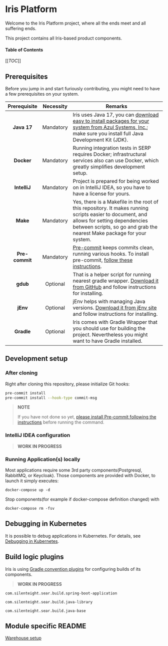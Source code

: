 # Iris Platform <!-- omit in toc -->

Welcome to the Iris Platform project, where all the ends meet and all suffering ends.

This project contains all Iris-based product components.

#### Table of Contents <!-- omit in toc -->

[[_TOC_]]

## Prerequisites

Before you jump in and start furiously contributing, you might need to have a few prerequisites on your system.

|  Prerequisite  | Necessity | Remarks                                                                                                                                                                                                                                               |
|:--------------:|:---------:|-------------------------------------------------------------------------------------------------------------------------------------------------------------------------------------------------------------------------------------------------------|
|  **Java 17**   | Mandatory | Iris uses Java 17, you can  [download easy to install packages for your system from Azul Systems, Inc.](https://www.azul.com/downloads/zulu-community/?&version=java-17-lts#download-openjdk); make sure you install full Java Development Kit (JDK). |
|   **Docker**   | Mandatory | Running integration tests in SERP requires Docker; infrastructural services also can use Docker, which greatly simplifies development setup.                                                                                                          |
|  **IntelliJ**  | Mandatory | Project is prepared for being worked on in IntelliJ IDEA, so you have to have a license for yours.                                                                                                                                                    |
|    **Make**    | Mandatory | Yes, there is a Makefile in the root of this repository. It makes running scripts easier to document, and allows for setting dependencies between scripts, so go and grab the nearest Make package for your system.                                   |
| **Pre-commit** | Mandatory | [Pre-commit](https://pre-commit.com) keeps commits clean, running various hooks. To install pre-commit, [follow these instructions](docs/development/installing-pre-commit.md).                                                                       |
|    **gdub**    | Optional  | That is a helper script for running nearest gradle wrapper. [Download it from GitHub](https://github.com/dougborg/gdub) and follow instructions for installing.                                                                                       |
|    **jEnv**    | Optional  | jEnv helps with managing Java versions. [Download it from jEnv site](https://www.jenv.be/) and follow instructions for installing.                                                                                                                    |  
|   **Gradle**   | Optional  | Iris comes with Gradle Wrapper that you should use for building the project. Nevertheless you might want to have Gradle installed.                                                                                                                    |

## Development setup

### After cloning

Right after cloning this repository, please initialize Git hooks:

```bash
pre-commit install
pre-commit install --hook-type commit-msg
```

> **NOTE**
>
> If you have not done so yet, [please install Pre-commit following the instructions](docs/development/installing-pre-commit.md)
> before running the command.

### IntelliJ IDEA configuration

> **WORK IN PROGRESS**

### Running Application(s) locally
Most applications require some 3rd party components(Postgresql, RabbitMQ, or Keycloak).
Those components are provided with Docker, to launch it simply executes:
```
docker-compose up -d
```
Stop components(for example if docker-compose definition changed) with
```
docker-compose rm -fsv
```

## Debugging in Kubernetes

It is possible to debug applications in Kubernetes. For details, see [Debugging in Kubernetes](docs/development/debugging-in-kubernetes.md).

## Build logic plugins

Iris is using [Gradle convention plugins](https://docs.gradle.org/current/userguide/sharing_build_logic_between_subprojects.html) for configuring builds of its components.

> **WORK IN PROGRESS**

`com.silenteight.sear.build.spring-boot-application`

`com.silenteight.sear.build.java-library`

`com.silenteight.sear.build.java-base`


## Module specific README

[Warehouse setup](modules/warehouse/README.md)
